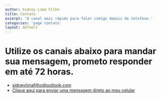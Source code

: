 ```yaml
---
author: Sidney Lima Filho
title: Contato
excerpt: 'O canal mais rápido para falar comigo depois do telefone.'
categories: 'page contato'
layout: default
---
```


Utilize os canais abaixo para mandar sua mensagem, prometo responder em até 72 horas.
=====================================================================================

+   <a href="sidneylimafilho@outlook.com" target="_blank">sidneylimafilho@outlook.com</a>
+   <a href="https://docs.google.com/spreadsheet/viewform?formkey=dEtLSzNWdXlnanJMdTN6WmtQb2VnMlE6MQ" target="_blank">Clique aqui para enviar uma mensagem direto ao meu celular</a>

